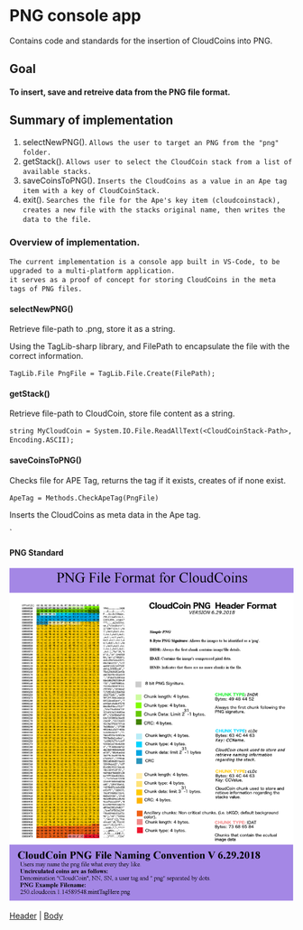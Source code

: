 # PNG console app
Contains code and standards for the insertion of CloudCoins into PNG.


## Goal

#### To insert, save and retreive data from the PNG file format.

## Summary of implementation

1) selectNewPNG().
`Allows the user to target an PNG from the "png" folder. `
2) getStack().
`Allows user to select the CloudCoin stack from a list of available stacks.`
3) saveCoinsToPNG().
`Inserts the CloudCoins as a value in an Ape tag item with a key of CloudCoinStack.`
4) exit().
`Searches the file for the Ape's key item (cloudcoinstack), creates a new file with the stacks original name, then writes the data to the file.`



### Overview of implementation.

    The current implementation is a console app built in VS-Code, to be upgraded to a multi-platform application.
    it serves as a proof of concept for storing CloudCoins in the meta tags of PNG files.


#### selectNewPNG()

Retrieve file-path to .png, store it as a string.

Using the TagLib-sharp library, and FilePath to encapsulate the file with the correct information.
```
TagLib.File PngFile = TagLib.File.Create(FilePath);
```

#### getStack()

Retrieve file-path to CloudCoin, store file content as a string.
```
string MyCloudCoin = System.IO.File.ReadAllText(<CloudCoinStack-Path>, Encoding.ASCII);
```

#### saveCoinsToPNG()

Checks file for APE Tag, returns the tag if it exists, creates of if none exist.
```
ApeTag = Methods.CheckApeTag(PngFile)
```
Inserts the CloudCoins as meta data in the Ape tag.


`

#### PNG Standard
![PNG Standard](./Standards/PNG_Header_Standard.png)

[Header](./Standards/PNG_Header_Standard.png)  |  [Body](./Standards/PNG_Body_Standard.png) 



